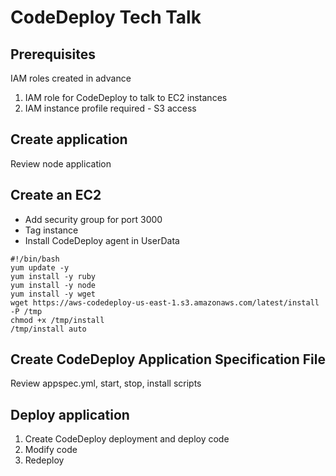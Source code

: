 # CodeDeploy Tech Talk

## Prerequisites
IAM roles created in advance
1. IAM role for CodeDeploy to talk to EC2 instances
2. IAM instance profile required - S3 access

## Create application
Review node application

## Create an EC2
* Add security group for port 3000
* Tag instance
* Install CodeDeploy agent in UserData

```
#!/bin/bash
yum update -y
yum install -y ruby
yum install -y node
yum install -y wget
wget https://aws-codedeploy-us-east-1.s3.amazonaws.com/latest/install -P /tmp
chmod +x /tmp/install
/tmp/install auto
```

## Create CodeDeploy Application Specification File
Review appspec.yml, start, stop, install scripts

## Deploy application
1. Create CodeDeploy deployment and deploy code
2. Modify code
3. Redeploy
